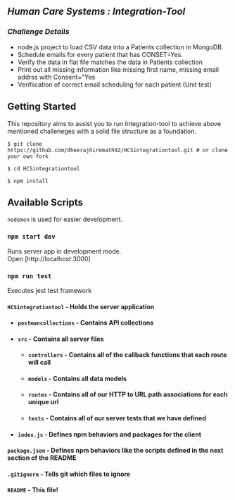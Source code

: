 ## _**Human Care Systems : Integration-Tool**_

### _**Challenge Details**_ 

- node.js project to load CSV data into a Patients collection in MongoDB.
- Schedule emails for every patient that has CONSET=Yes.
- Verify the data in flat file matches the data in Patients collection
- Print out all missing information like missing first name, missing email addrss with Consent="Yes
- Verifiication of correct email scheduling for each patient (Unit test)

## Getting Started

This repository aims to assist you to run Integration-tool to achieve above mentioned challeneges with a solid file structure as a foundation.

`$ git clone https://github.com/dheerajhiremath92/HCSintegrationtool.git # or clone your own fork`

`$ cd HCSintegrationtool`

`$ npm install`

## Available Scripts

`nodemon` is used for easier development.

### `npm start dev`

Runs server app in development mode.<br>
Open [http://localhost:3000]

### `npm run test`

Executes jest test framework

#### `HCSintegrationtool` - Holds the server application

- #### `postmancollections` - Contains API collections
- #### `src` - Contains all server files
    - #### `controllers` - Contains all of the callback functions that each route will call
    - #### `models` - Contains all data models
    - #### `routes` - Contains all of our HTTP to URL path associations for each unique url
    - #### `tests` - Contains all of our server tests that we have defined
- #### `index.js` - Defines npm behaviors and packages for the client
#### `package.json` - Defines npm behaviors like the scripts defined in the next section of the README
#### `.gitignore` - Tells git which files to ignore
#### `README` - This file!

